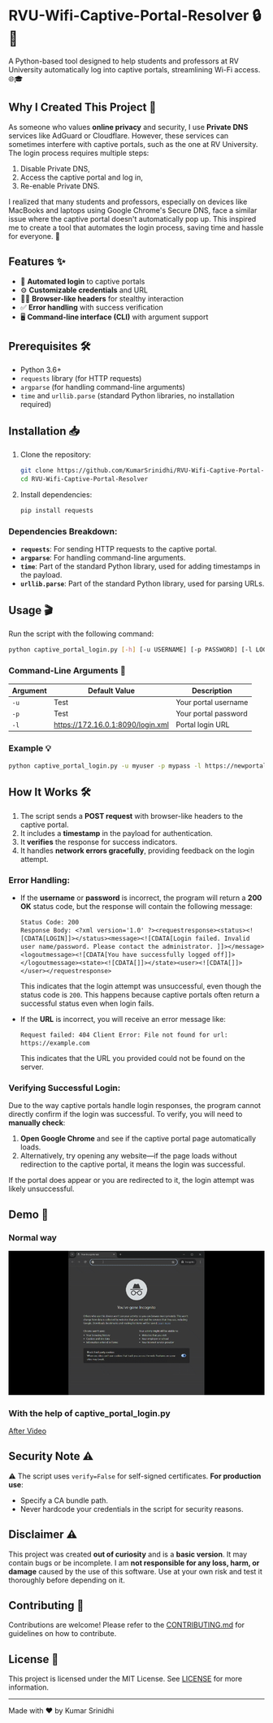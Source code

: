 # RVU-Wifi-Captive-Portal-Resolver 🔒🤖  
A Python-based tool designed to help students and professors at RV University automatically log into captive portals, streamlining Wi-Fi access. 🌐🎓

## Why I Created This Project 🤔  
As someone who values **online privacy** and security, I  use **Private DNS** services like AdGuard or Cloudflare. However, these services can sometimes interfere with captive portals, such as the one at RV University. The login process requires multiple steps:

1. Disable Private DNS,  
2. Access the captive portal and log in,  
3. Re-enable Private DNS.

I realized that many students and professors, especially on devices like MacBooks and laptops using Google Chrome's Secure DNS, face a similar issue where the captive portal doesn't automatically pop up. This inspired me to create a tool that automates the login process, saving time and hassle for everyone. 🚀

## Features ✨  
- 🔑 **Automated login** to captive portals  
- ⚙️ **Customizable credentials** and URL  
- 🕵️‍♂️ **Browser-like headers** for stealthy interaction  
- ✅ **Error handling** with success verification  
- 🖥️ **Command-line interface (CLI)** with argument support  

## Prerequisites 🛠️  
- Python 3.6+  
- `requests` library (for HTTP requests)  
- `argparse` (for handling command-line arguments)  
- `time` and `urllib.parse` (standard Python libraries, no installation required)  

## Installation 📥  
1. Clone the repository:
   ```bash
   git clone https://github.com/KumarSrinidhi/RVU-Wifi-Captive-Portal-Resolver.git
   cd RVU-Wifi-Captive-Portal-Resolver
   ```

2. Install dependencies:
   ```bash
   pip install requests
   ```

### Dependencies Breakdown:
- **`requests`**: For sending HTTP requests to the captive portal.  
- **`argparse`**: For handling command-line arguments.  
- **`time`**: Part of the standard Python library, used for adding timestamps in the payload.  
- **`urllib.parse`**: Part of the standard Python library, used for parsing URLs.  

## Usage 🎬  
Run the script with the following command:
```bash
python captive_portal_login.py [-h] [-u USERNAME] [-p PASSWORD] [-l LOGIN_URL]
```

### Command-Line Arguments 🔧
| Argument | Default Value | Description |
|----------|---------------|-------------|
| `-u` | Test | Your portal username |
| `-p` | Test | Your portal password |
| `-l` | https://172.16.0.1:8090/login.xml | Portal login URL |

### Example 💡  
```bash
python captive_portal_login.py -u myuser -p mypass -l https://newportal/login.xml
```

## How It Works 🛠️  
1. The script sends a **POST request** with browser-like headers to the captive portal.  
2. It includes a **timestamp** in the payload for authentication.  
3. It **verifies** the response for success indicators.  
4. It handles **network errors gracefully**, providing feedback on the login attempt.  

### Error Handling:  
- If the **username** or **password** is incorrect, the program will return a **200 OK** status code, but the response will contain the following message:  
  ```
  Status Code: 200  
  Response Body: <?xml version='1.0' ?><requestresponse><status><![CDATA[LOGIN]]></status><message><![CDATA[Login failed. Invalid user name/password. Please contact the administrator. ]]></message><logoutmessage><![CDATA[You have successfully logged off]]></logoutmessage><state><![CDATA[]]></state><user><![CDATA[]]></user></requestresponse>
  ```
  This indicates that the login attempt was unsuccessful, even though the status code is `200`. This happens because captive portals often return a successful status even when login fails.  

- If the **URL** is incorrect, you will receive an error message like:  
  ```
  Request failed: 404 Client Error: File not found for url: https://example.com
  ```  
  This indicates that the URL you provided could not be found on the server.  

### Verifying Successful Login:  
Due to the way captive portals handle login responses, the program cannot directly confirm if the login was successful. To verify, you will need to **manually check**:  
1. **Open Google Chrome** and see if the captive portal page automatically loads.  
2. Alternatively, try opening any website—if the page loads without redirection to the captive portal, it means the login was successful.

If the portal does appear or you are redirected to it, the login attempt was likely unsuccessful.

## Demo 🎥

### Normal way

![Before Video](https://github.com/KumarSrinidhi/RVU-Wifi-Captive-Portal-Resolver/blob/main/videos/Before.gif?raw=true)

### With the help of captive_portal_login.py

[After Video](https://github.com/KumarSrinidhi/RVU-Wifi-Captive-Portal-Resolver/blob/main/videos/after.mp4)



## Security Note ⚠️  
⚠️ The script uses `verify=False` for self-signed certificates. **For production use**:  
- Specify a CA bundle path.  
- Never hardcode your credentials in the script for security reasons.

## Disclaimer ⚠️  
This project was created **out of curiosity** and is a **basic version**. It may contain bugs or be incomplete. I am **not responsible for any loss, harm, or damage** caused by the use of this software. Use at your own risk and test it thoroughly before depending on it.

## Contributing 🤝  
Contributions are welcome! Please refer to the [CONTRIBUTING.md](CONTRIBUTING.md) for guidelines on how to contribute.

## License 📜  
This project is licensed under the MIT License. See [LICENSE](LICENSE) for more information.

---

Made with ❤️ by Kumar Srinidhi
